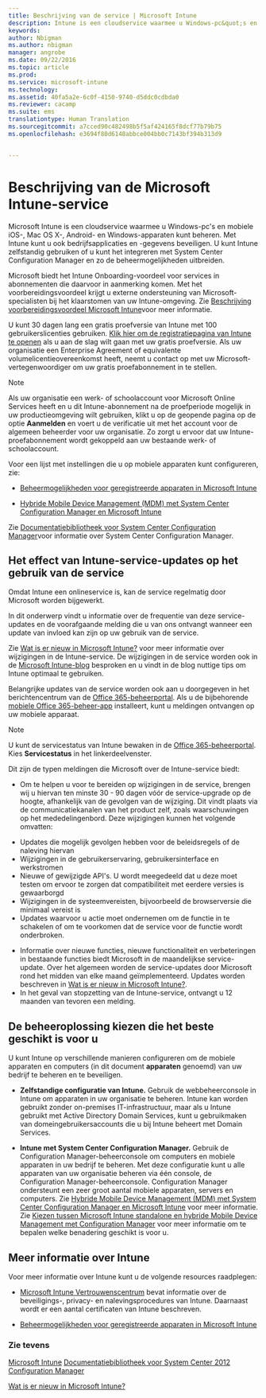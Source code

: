 ```yaml
---
title: Beschrijving van de service | Microsoft Intune
description: Intune is een cloudservice waarmee u Windows-pc&quot;s en mobiele iOS-, Mac OS X-, Android- en Windows-apparaten kunt beheren.
keywords: 
author: Nbigman
ms.author: nbigman
manager: angrobe
ms.date: 09/22/2016
ms.topic: article
ms.prod: 
ms.service: microsoft-intune
ms.technology: 
ms.assetid: 40fa5a2e-6c0f-4150-9740-d5ddc0cdbda0
ms.reviewer: cacamp
ms.suite: ems
translationtype: Human Translation
ms.sourcegitcommit: a7cced90c482498b5f5af424165f8dcf77b79b75
ms.openlocfilehash: e3694f80d6148abbce004bb0c7143bf394b313d9


---
```


# Beschrijving van de Microsoft Intune-service

Microsoft Intune is een cloudservice waarmee u Windows-pc's en mobiele iOS-, Mac OS X-, Android- en Windows-apparaten kunt beheren. Met Intune kunt u ook bedrijfsapplicaties en -gegevens beveiligen. U kunt Intune zelfstandig gebruiken of u kunt het integreren met System Center Configuration Manager en zo de beheermogelijkheden uitbreiden. 

Microsoft biedt het Intune Onboarding-voordeel voor services in abonnementen die daarvoor in aanmerking komen. Met het voorbereidingsvoordeel krijgt u externe ondersteuning van Microsoft-specialisten bij het klaarstomen van uw Intune-omgeving. Zie [Beschrijving voorbereidingsvoordeel Microsoft Intune](http://go.microsoft.com/fwlink/?LinkId=619281)voor meer informatie.

U kunt 30 dagen lang een gratis proefversie van Intune met 100 gebruikerslicenties gebruiken. [Klik hier om de registratiepagina van Intune te openen](http://www.microsoft.com/en-us/server-cloud/products/microsoft-intune/) als u aan de slag wilt gaan met uw gratis proefversie. Als uw organisatie een Enterprise Agreement of equivalente volumelicentieovereenkomst heeft, neemt u contact op met uw Microsoft-vertegenwoordiger om uw gratis proefabonnement in te stellen.

> [!NOTE]
> Als uw organisatie een werk- of schoolaccount voor Microsoft Online Services heeft en u dit Intune-abonnement na de proefperiode mogelijk in uw productieomgeving wilt gebruiken, klikt u op de geopende pagina op de optie **Aanmelden** en voert u de verificatie uit met het account voor de algemeen beheerder voor uw organisatie. Zo zorgt u ervoor dat uw Intune-proefabonnement wordt gekoppeld aan uw bestaande werk- of schoolaccount.

Voor een lijst met instellingen die u op mobiele apparaten kunt configureren, zie:

-   [Beheermogelijkheden voor geregistreerde apparaten in Microsoft Intune](/intune/get-started/mobile-device-management-capabilities-in-microsoft-intune) 

-   [Hybride Mobile Device Management (MDM) met System Center Configuration Manager en Microsoft Intune](https://technet.microsoft.com/library/mt627883.aspx) 

Zie [Documentatiebibliotheek voor System Center Configuration Manager](https://technet.microsoft.com/library/mt346023.aspx)voor informatie over System Center Configuration Manager.

## Het effect van Intune-service-updates op het gebruik van de service
Omdat Intune een onlineservice is, kan de service regelmatig door Microsoft worden bijgewerkt.

In dit onderwerp vindt u informatie over de frequentie van deze service-updates en de voorafgaande melding die u van ons ontvangt wanneer een update van invloed kan zijn op uw gebruik van de service.

Zie [Wat is er nieuw in Microsoft Intune?](/intune/deploy-use/whats-new-in-microsoft-intune) voor meer informatie over wijzigingen in de Intune-service. De wijzigingen in de service worden ook in de [Microsoft Intune-blog](http://blogs.technet.com/b/microsoftintune/) besproken en u vindt in de blog nuttige tips om Intune optimaal te gebruiken. 

Belangrijke updates van de service worden ook aan u doorgegeven in het berichtencentrum van de [Office 365-beheerportal](https://portal.office.com/Admin/Default.aspx). Als u de bijbehorende [mobiele Office 365-beheer-app](https://support.office.com/article/Office-365-Admin-Mobile-App-e16f6421-2a1a-4142-bf9d-9846600a060a) installeert, kunt u meldingen ontvangen op uw mobiele apparaat.

> [!NOTE]
> U kunt de servicestatus van Intune bewaken in de [Office 365-beheerportal](https://portal.office.com/Admin/Default.aspx). Kies **Servicestatus** in het linkerdeelvenster.  

Dit zijn de typen meldingen die Microsoft over de Intune-service biedt:
-   Om te helpen u voor te bereiden op wijzigingen in de service, brengen wij u hiervan ten minste 30 - 90 dagen vóór de service-upgrade op de hoogte, afhankelijk van de gevolgen van de wijziging. Dit vindt plaats via de communicatiekanalen van het product zelf, zoals waarschuwingen op het mededelingenbord. Deze wijzigingen kunnen het volgende omvatten:
* Updates die mogelijk gevolgen hebben voor de beleidsregels of de naleving hiervan
* Wijzigingen in de gebruikerservaring, gebruikersinterface en werkstromen
* Nieuwe of gewijzigde API's. U wordt meegedeeld dat u deze moet testen om ervoor te zorgen dat compatibiliteit met eerdere versies is gewaarborgd
* Wijzigingen in de systeemvereisten, bijvoorbeeld de browserversie die minimaal vereist is
* Updates waarvoor u actie moet ondernemen om de functie in te schakelen of om te voorkomen dat de service voor de functie wordt onderbroken.
-   Informatie over nieuwe functies, nieuwe functionaliteit en verbeteringen in bestaande functies biedt Microsoft in de maandelijkse service-update. Over het algemeen worden de service-updates door Microsoft rond het midden van elke maand geïmplementeerd. Updates worden beschreven in [Wat is er nieuw in Microsoft Intune?](/intune/deploy-use/whats-new-in-microsoft-intune).
-   In het geval van stopzetting van de Intune-service, ontvangt u 12 maanden van tevoren een melding.

## De beheeroplossing kiezen die het beste geschikt is voor u
U kunt Intune op verschillende manieren configureren om de mobiele apparaten en computers (in dit document **apparaten** genoemd) van uw bedrijf te beheren en te beveiligen.

-   **Zelfstandige configuratie van Intune.** Gebruik de webbeheerconsole in Intune om apparaten in uw organisatie te beheren. Intune kan worden gebruikt zonder on-premises IT-infrastructuur, maar als u Intune gebruikt met Active Directory Domain Services, kunt u gebruikmaken van domeingebruikersaccounts die u bij Intune beheert met Domain Services.

-   **Intune met System Center Configuration Manager.** Gebruik de Configuration Manager-beheerconsole om computers en mobiele apparaten in uw bedrijf te beheren. Met deze configuratie kunt u alle apparaten van uw organisatie beheren via één console, de Configuration Manager-beheerconsole. Configuration Manager ondersteunt een zeer groot aantal mobiele apparaten, servers en computers. Zie [Hybride Mobile Device Management (MDM) met System Center Configuration Manager en Microsoft Intune](https://technet.microsoft.com/library/mt627883.aspx) voor meer informatie.  Zie [Kiezen tussen Microsoft Intune standalone en hybride Mobile Device Management met Configuration Manager](https://technet.microsoft.com/en-us/library/mt706478.aspx) voor meer informatie om te bepalen welke benadering geschikt is voor u. 


## Meer informatie over Intune
Voor meer informatie over Intune kunt u de volgende resources raadplegen:

-   [Microsoft Intune Vertrouwenscentrum](http://www.microsoft.com/en-us/server-cloud/products/intune-trust-center/) bevat informatie over de beveiligings-, privacy- en nalevingsprocedures van Intune. Daarnaast wordt er een aantal certificaten van Intune beschreven.

-   [Beheermogelijkheden voor geregistreerde apparaten in Microsoft Intune](/intune/get-started/mobile-device-management-capabilities-in-microsoft-intune) 

### Zie tevens
[Microsoft Intune](https://docs.microsoft.com/intune/)
[Documentatiebibliotheek voor System Center 2012 Configuration Manager](https://technet.microsoft.com/library/gg682041.aspx)

[Wat is er nieuw in Microsoft Intune?](/intune/deploy-use/whats-new-in-microsoft-intune)



<!--HONumber=Sep16_HO4-->


